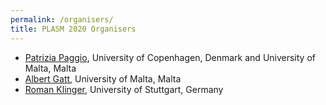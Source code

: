 ```yaml
---
permalink: /organisers/
title: PLASM 2020 Organisers
---
```


- [Patrizia Paggio](https://www.um.edu.mt/profile/patriziapaggio), University of Copenhagen, Denmark and University of Malta, Malta
- [Albert Gatt](https://staff.um.edu.mt/albert.gatt/), University of Malta, Malta
- [Roman Klinger](http://www.romanklinger.de/), University of Stuttgart, Germany

